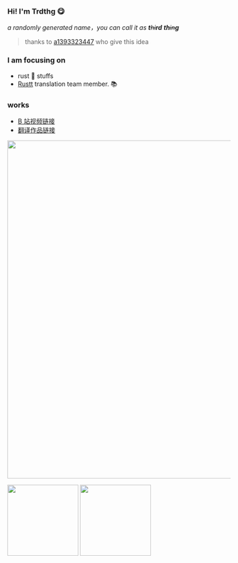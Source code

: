 ### Hi! I'm Trdthg 😋

_a randomly generated name，you can call it as **t**~~hi~~**rd** **th**~~in~~**g**_

> thanks to [a1393323447](https://github.com/a1393323447) who give this idea

### I am focusing on

- rust 🦀 stuffs
- [Rustt](https://rustt.org) translation team member. 📚

### works

- [B 站视频链接](https://space.bilibili.com/110777624)
- [翻译作品链接](https://github.com/search?q=repo%3Arustlang-cn%2FRustt+assignee%3Atrdthg+state%3Aclosed&type=Issues&ref=advsearch)

<p>
<img width = "762" src="https://github-profile-summary-cards.vercel.app/api/cards/profile-details?username=trdthg&theme=monokai"/>
  
</p>
<p>
  
  <img height="160" src="https://github-readme-stats.vercel.app/api/top-langs/?username=trdthg&theme=react&hide=html,css,dockerfile,shell,ejs,stylus&count_private=true&show_icons=true&hide_border=true&layout=compact"/>

<img height="160" src="https://github-readme-stats.vercel.app/api?username=trdthg&count_private=true&show_icons=true&theme=react&include_all_commits=true&hide_border=true"/>
</p>
